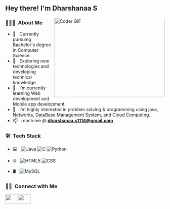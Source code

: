 
<!--
**DharshanaaS/DharshanaaS** is a ✨ _special_ ✨ repository because its `README.md` (this file) appears on your GitHub profile.

Here are some ideas to get you started:

- 👯 I’m looking to collaborate on ...
- 📫 How to reach me: ...
- 😄 Pronouns: ...
- ⚡ Fun fact: ...
-->
<h2> Hey there! I'm Dharshanaa S</h2>

<img align="right" alt="Coder GIF" height=250 width=350 src="https://cdn.dribbble.com/users/2704414/screenshots/7466903/media/b08ab576316bd4582fef189f471cd9e5.gif"/>


<h3> 👨🏻‍💻 &nbsp;About Me </h3>

- 💬 &nbsp; Currently pursuing Bachelor's degree in Computer Science.
- 🤔 &nbsp; Exploring new technologies and developing technical knowledge.
- 🌱 &nbsp; I’m currently learning Web development and Mobile app development.
- 🔭 &nbsp; I’m highly interested in problem solving & programming using java, Networks, DataBase Management System, and Cloud Computing.
- 📫 &nbsp; reach me @ **dharshanaa.s1114@gmail.com**

<h3> 🛠 &nbsp;Tech Stack</h3>

- 💻 &nbsp;
  ![Java](https://img.shields.io/badge/-Java-333333?style=flat&logo=Java&logoColor=007396)
  ![C](https://img.shields.io/badge/-C-333333?style=flat&logo=C&logoColor=007396)
  ![Python](https://img.shields.io/badge/-Python-333333?style=flat&logo=python)
   
- 🌐 &nbsp;
  ![HTML5](https://img.shields.io/badge/-HTML5-333333?style=flat&logo=HTML5)
  ![CSS](https://img.shields.io/badge/-CSS-333333?style=flat&logo=CSS3&logoColor=1572B6)
  
- 🛢 &nbsp;
  ![MySQL](https://img.shields.io/badge/-MySQL-333333?style=flat&logo=mysql)
  
  

<h3> 🤝🏻 &nbsp;Connect with Me </h3>

<p>
<a href="https://www.linkedin.com/in/dharshanaa-s-914432217/" target="blank"> <img align="center" src="https://raw.githubusercontent.com/rahuldkjain/github-profile-readme-generator/master/src/images/icons/Social/linked-in-alt.svg" height="30" width="40" /></a><a href="https://www.hackerrank.com/Dharsha_S1114" target="blank"><img align="center" src="https://raw.githubusercontent.com/rahuldkjain/github-profile-readme-generator/master/src/images/icons/Social/hackerrank.svg"  height="30" width="40" /></a>
  
  
</p>


